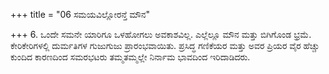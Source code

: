 +++
title = "06 ಸಮಯವಿಲ್ಲೋರನ್ತೆ ಮೌನ"

+++
6. ಒಂದೇ ಸಮನೇ ಯಾರಿಗೂ ಒಳಹೋಗಲು ಅವಕಾಶವಿಲ್ಲ. ಎಲ್ಲೆಲ್ಲೂ ಮೌನ ಮತ್ತು ಬಿಗಿಗೊಂಡ ಭ್ರಮೆ. ಕೇರಿಕೇರಿಗಳಲ್ಲಿ ದುರ್ಮತಿಗಳ ಗುಜುಗುಜು ಪ್ರಾರಂಭವಾಯಿತು. ಪ್ರಸಿದ್ಧ ಗಣಿಕೆಯರ ಮತ್ತು ಅವರ ಪ್ರಿಯರ ವೈರ ಹೆಚ್ಚು ಕುಂದಿದ ಕಾರಣದಿಂದ ಸಮರಭಟರು ತಮ್ಮತಮ್ಮಲ್ಲೇ ನಿರ್ನಾಮ ಭಾವದಿಂದ ಇರಿದಾಡಿದರು.